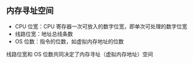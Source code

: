 ## 内存寻址空间

* CPU 位宽：CPU 寄存器一次可放入的数字位宽，即单次可处理的数字位宽
* 线路位宽：地址总线条数
* OS 位数：指令的位数，如虚拟内存地址的位数

线路位宽和 OS 位数共同决定了内存寻址（虚拟内存地址）空间